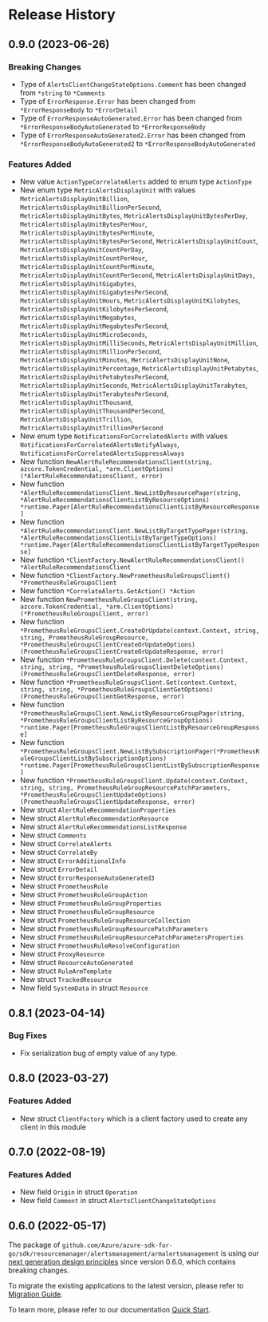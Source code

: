 # Release History

## 0.9.0 (2023-06-26)
### Breaking Changes

- Type of `AlertsClientChangeStateOptions.Comment` has been changed from `*string` to `*Comments`
- Type of `ErrorResponse.Error` has been changed from `*ErrorResponseBody` to `*ErrorDetail`
- Type of `ErrorResponseAutoGenerated.Error` has been changed from `*ErrorResponseBodyAutoGenerated` to `*ErrorResponseBody`
- Type of `ErrorResponseAutoGenerated2.Error` has been changed from `*ErrorResponseBodyAutoGenerated2` to `*ErrorResponseBodyAutoGenerated`

### Features Added

- New value `ActionTypeCorrelateAlerts` added to enum type `ActionType`
- New enum type `MetricAlertsDisplayUnit` with values `MetricAlertsDisplayUnitBillion`, `MetricAlertsDisplayUnitBillionPerSecond`, `MetricAlertsDisplayUnitBytes`, `MetricAlertsDisplayUnitBytesPerDay`, `MetricAlertsDisplayUnitBytesPerHour`, `MetricAlertsDisplayUnitBytesPerMinute`, `MetricAlertsDisplayUnitBytesPerSecond`, `MetricAlertsDisplayUnitCount`, `MetricAlertsDisplayUnitCountPerDay`, `MetricAlertsDisplayUnitCountPerHour`, `MetricAlertsDisplayUnitCountPerMinute`, `MetricAlertsDisplayUnitCountPerSecond`, `MetricAlertsDisplayUnitDays`, `MetricAlertsDisplayUnitGigabytes`, `MetricAlertsDisplayUnitGigabytesPerSecond`, `MetricAlertsDisplayUnitHours`, `MetricAlertsDisplayUnitKilobytes`, `MetricAlertsDisplayUnitKilobytesPerSecond`, `MetricAlertsDisplayUnitMegabytes`, `MetricAlertsDisplayUnitMegabytesPerSecond`, `MetricAlertsDisplayUnitMicroSeconds`, `MetricAlertsDisplayUnitMilliSeconds`, `MetricAlertsDisplayUnitMillion`, `MetricAlertsDisplayUnitMillionPerSecond`, `MetricAlertsDisplayUnitMinutes`, `MetricAlertsDisplayUnitNone`, `MetricAlertsDisplayUnitPercentage`, `MetricAlertsDisplayUnitPetabytes`, `MetricAlertsDisplayUnitPetabytesPerSecond`, `MetricAlertsDisplayUnitSeconds`, `MetricAlertsDisplayUnitTerabytes`, `MetricAlertsDisplayUnitTerabytesPerSecond`, `MetricAlertsDisplayUnitThousand`, `MetricAlertsDisplayUnitThousandPerSecond`, `MetricAlertsDisplayUnitTrillion`, `MetricAlertsDisplayUnitTrillionPerSecond`
- New enum type `NotificationsForCorrelatedAlerts` with values `NotificationsForCorrelatedAlertsNotifyAlways`, `NotificationsForCorrelatedAlertsSuppressAlways`
- New function `NewAlertRuleRecommendationsClient(string, azcore.TokenCredential, *arm.ClientOptions) (*AlertRuleRecommendationsClient, error)`
- New function `*AlertRuleRecommendationsClient.NewListByResourcePager(string, *AlertRuleRecommendationsClientListByResourceOptions) *runtime.Pager[AlertRuleRecommendationsClientListByResourceResponse]`
- New function `*AlertRuleRecommendationsClient.NewListByTargetTypePager(string, *AlertRuleRecommendationsClientListByTargetTypeOptions) *runtime.Pager[AlertRuleRecommendationsClientListByTargetTypeResponse]`
- New function `*ClientFactory.NewAlertRuleRecommendationsClient() *AlertRuleRecommendationsClient`
- New function `*ClientFactory.NewPrometheusRuleGroupsClient() *PrometheusRuleGroupsClient`
- New function `*CorrelateAlerts.GetAction() *Action`
- New function `NewPrometheusRuleGroupsClient(string, azcore.TokenCredential, *arm.ClientOptions) (*PrometheusRuleGroupsClient, error)`
- New function `*PrometheusRuleGroupsClient.CreateOrUpdate(context.Context, string, string, PrometheusRuleGroupResource, *PrometheusRuleGroupsClientCreateOrUpdateOptions) (PrometheusRuleGroupsClientCreateOrUpdateResponse, error)`
- New function `*PrometheusRuleGroupsClient.Delete(context.Context, string, string, *PrometheusRuleGroupsClientDeleteOptions) (PrometheusRuleGroupsClientDeleteResponse, error)`
- New function `*PrometheusRuleGroupsClient.Get(context.Context, string, string, *PrometheusRuleGroupsClientGetOptions) (PrometheusRuleGroupsClientGetResponse, error)`
- New function `*PrometheusRuleGroupsClient.NewListByResourceGroupPager(string, *PrometheusRuleGroupsClientListByResourceGroupOptions) *runtime.Pager[PrometheusRuleGroupsClientListByResourceGroupResponse]`
- New function `*PrometheusRuleGroupsClient.NewListBySubscriptionPager(*PrometheusRuleGroupsClientListBySubscriptionOptions) *runtime.Pager[PrometheusRuleGroupsClientListBySubscriptionResponse]`
- New function `*PrometheusRuleGroupsClient.Update(context.Context, string, string, PrometheusRuleGroupResourcePatchParameters, *PrometheusRuleGroupsClientUpdateOptions) (PrometheusRuleGroupsClientUpdateResponse, error)`
- New struct `AlertRuleRecommendationProperties`
- New struct `AlertRuleRecommendationResource`
- New struct `AlertRuleRecommendationsListResponse`
- New struct `Comments`
- New struct `CorrelateAlerts`
- New struct `CorrelateBy`
- New struct `ErrorAdditionalInfo`
- New struct `ErrorDetail`
- New struct `ErrorResponseAutoGenerated3`
- New struct `PrometheusRule`
- New struct `PrometheusRuleGroupAction`
- New struct `PrometheusRuleGroupProperties`
- New struct `PrometheusRuleGroupResource`
- New struct `PrometheusRuleGroupResourceCollection`
- New struct `PrometheusRuleGroupResourcePatchParameters`
- New struct `PrometheusRuleGroupResourcePatchParametersProperties`
- New struct `PrometheusRuleResolveConfiguration`
- New struct `ProxyResource`
- New struct `ResourceAutoGenerated`
- New struct `RuleArmTemplate`
- New struct `TrackedResource`
- New field `SystemData` in struct `Resource`


## 0.8.1 (2023-04-14)
### Bug Fixes

- Fix serialization bug of empty value of `any` type.

## 0.8.0 (2023-03-27)
### Features Added

- New struct `ClientFactory` which is a client factory used to create any client in this module


## 0.7.0 (2022-08-19)
### Features Added

- New field `Origin` in struct `Operation`
- New field `Comment` in struct `AlertsClientChangeStateOptions`


## 0.6.0 (2022-05-17)

The package of `github.com/Azure/azure-sdk-for-go/sdk/resourcemanager/alertsmanagement/armalertsmanagement` is using our [next generation design principles](https://azure.github.io/azure-sdk/general_introduction.html) since version 0.6.0, which contains breaking changes.

To migrate the existing applications to the latest version, please refer to [Migration Guide](https://aka.ms/azsdk/go/mgmt/migration).

To learn more, please refer to our documentation [Quick Start](https://aka.ms/azsdk/go/mgmt).